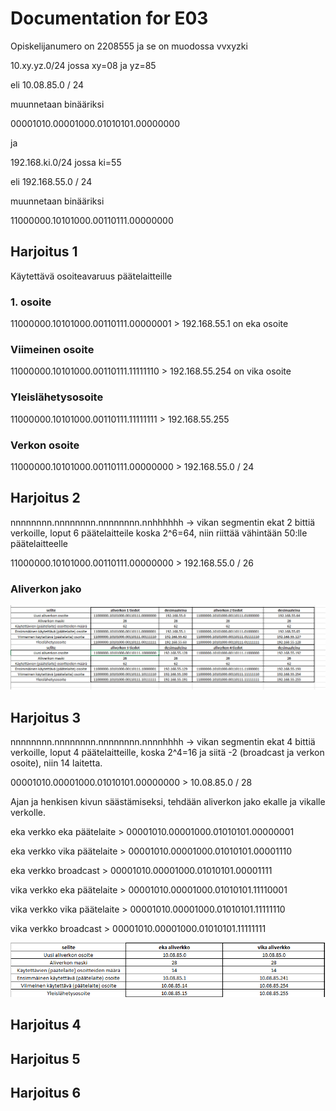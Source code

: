 # Documentation for E03

Opiskelijanumero on 2208555 ja se on muodossa vvxyzki

10.xy.yz.0/24 jossa xy=08 ja yz=85

eli 10.08.85.0 / 24

muunnetaan binääriksi

00001010.00001000.01010101.00000000

ja

192.168.ki.0/24 jossa ki=55

eli 192.168.55.0 / 24

muunnetaan binääriksi

11000000.10101000.00110111.00000000

## Harjoitus 1

Käytettävä osoiteavaruus päätelaitteille

### 1. osoite

11000000.10101000.00110111.00000001 > 192.168.55.1 on eka osoite

### Viimeinen osoite

11000000.10101000.00110111.11111110 > 192.168.55.254 on vika osoite

### Yleislähetysosoite

11000000.10101000.00110111.11111111 > 192.168.55.255

### Verkon osoite

11000000.10101000.00110111.00000000 > 192.168.55.0 / 24

## Harjoitus 2

nnnnnnnn.nnnnnnnn.nnnnnnnn.nnhhhhhh -> vikan segmentin ekat 2 bittiä verkoille, loput 6 päätelaitteile koska 2^6=64, niin riittää vähintään 50:lle päätelaitteelle

11000000.10101000.00110111.00000000 > 192.168.55.0 / 26

### Aliverkon jako

![verkon jako](documentation/E03/verkonjako.PNG)

## Harjoitus 3

nnnnnnnn.nnnnnnnn.nnnnnnnn.nnnnhhhh -> vikan segmentin ekat 4 bittiä verkoille, loput 4 päätelaitteille, koska 2^4=16 ja siitä -2 (broadcast ja verkon osoite), niin 14 laitetta.

00001010.00001000.01010101.00000000 > 10.08.85.0 / 28

Ajan ja henkisen kivun säästämiseksi, tehdään aliverkon jako ekalle ja vikalle verkolle.

eka verkko eka päätelaite > 00001010.00001000.01010101.00000001

eka verkko vika päätelaite > 00001010.00001000.01010101.00001110

eka verkko broadcast > 00001010.00001000.01010101.00001111

vika verkko eka päätelaite > 00001010.00001000.01010101.11110001

vika verkko vika päätelaite > 00001010.00001000.01010101.11111110

vika verkko broadcast > 00001010.00001000.01010101.11111111

![verkon jako](documentation/E03/harj3verkjak.PNG)

## Harjoitus 4

## Harjoitus 5

## Harjoitus 6

